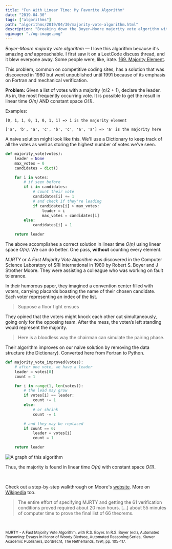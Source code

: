 ```yaml
---
title: "Fun With Linear Time: My Favorite Algorithm"
date: "2019-04-30"
tags: ["algorithms"]
path: "algorithms/2019/04/30/majority-vote-algorithm.html"
description: "Breaking down the Boyer–Moore majority vote algorithm with examples in Python."
ogimage: "./og-image.png"
---
```


_Boyer–Moore majority vote algorithm_ — I love this algorithm because it's amazing _and_ approachable. I first saw it on a LeetCode discuss thread, and it blew everyone away. Some people were, like, irate. [169. Majority Element](https://leetcode.com/problems/majority-element/).

This problem, common on competitive coding sites, has a solution that was discovered in 1980 but went unpublished until 1991 because of its emphasis on Fortran and mechanical verification.

**Problem:** Given a list of votes with a majority (_n_/2 + 1), declare the leader. As in, the most frequently occurring vote. It is possible to get the result in linear time _O(n)_ AND constant space _O(1)_.

Examples:

`[0, 1, 1, 0, 1, 0, 1, 1] => 1 is the majority element`

`['a', 'b', 'a', 'c', 'b', 'c', 'a', 'a'] => 'a' is the majority here`

A naive solution might look like this. We'll use a Dictionary to keep track of all the votes as well as storing the highest number of votes we've seen.

```python
def majority_vote(votes):
    leader = None
    max_votes = 0
    candidates = dict()

    for i in votes:
        # if seen before
        if i in candidates:
            # count their vote
            candidates[i] += 1
            # and check if they're leading
            if candidates[i] > max_votes:
                leader = i
                max_votes = candidates[i]
        else:
            candidates[i] = 1

    return leader
```

The above accomplishes a correct solution in linear time _O(n)_ using linear space _O(n)_. We can do better. One pass, **without** counting every element.

_MJRTY_ or _A Fast Majority Vote Algorithm_ was discovered in the Computer Science Laboratory of SRI International in 1980 by Robert S. Boyer and J Strother Moore. They were assisting a colleague who was working on fault tolerance.

In their humorous paper, they imagined a convention center filled with voters, carrying placards boasting the name of their chosen candidate. Each voter representing an index of the list.

> Suppose a floor fight ensues

They opined that the voters might knock each other out simultaneously, going only for the opposing team. After the mess, the voter/s left standing would represent the majority.

> Here is a bloodless way the chairman can simulate the pairing phase.

Their algorithm improves on our naive solution by removing the data structure (the Dictionary). Converted here from Fortran to Python.

```python
def majority_vote_improved(votes):
    # after one vote, we have a leader
    leader = votes[0]
    count = 1

    for i in range(1, len(votes)):
        # the lead may grow
        if votes[i] == leader:
            count += 1
        else:
            # or shrink
            count -= 1

        # and they may be replaced
        if count == 0:
            leader = votes[i]
            count = 1

    return leader
```

![A graph of this algorithm](graph.png)

Thus, the majority is found in linear time _O(n)_ with constant space _O(1)_.

<br>

Check out a step-by-step walkthrough on Moore's [website](https://www.cs.utexas.edu/~moore/best-ideas/mjrty/index.html). More on [Wikipedia](https://en.wikipedia.org/wiki/Boyer%E2%80%93Moore_majority_vote_algorithm) too.

> The entire effort of specifying MJRTY and getting the 61 verification conditions proved required about 20 man hours. [...] about 55 minutes of computer time to prove the final list of 66 theorems.

<br>

<small>MJRTY - A Fast Majority Vote Algorithm, with R.S. Boyer. In R.S. Boyer (ed.), Automated Reasoning: Essays in Honor of Woody Bledsoe, Automated Reasoning Series, Kluwer Academic Publishers, Dordrecht, The Netherlands, 1991, pp. 105-117.</small>

